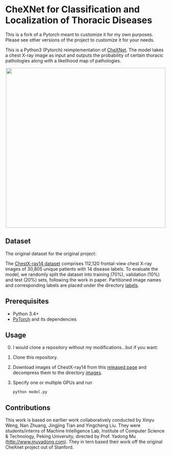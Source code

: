 # CheXNet for Classification and Localization of Thoracic Diseases
This is a fork of a Pytorch meant to customize it for my own purposes. Please see other versions of the project to customize it for your needs. 

This is a Python3 (Pytorch) reimplementation of [CheXNet](https://stanfordmlgroup.github.io/projects/chexnet/). The model takes a chest X-ray image as input and outputs the probability of certain thoracic pathologies along with a likelihood map of pathologies.

<div align=center><img width="500" height="500" src="./localization/00008473_011-3.png"/></div>

## Dataset

The original dataset for the original project:

The [ChestX-ray14 dataset](http://openaccess.thecvf.com/content_cvpr_2017/papers/Wang_ChestX-ray8_Hospital-Scale_Chest_CVPR_2017_paper.pdf) comprises 112,120 frontal-view chest X-ray images of 30,805 unique patients with 14 disease labels. To evaluate the model, we randomly split the dataset into training (70%), validation (10%) and test (20%) sets, following the work in paper. Partitioned image names and corresponding labels are placed under the directory [labels](./ChestX-ray14/labels).

## Prerequisites

- Python 3.4+
- [PyTorch](http://pytorch.org/) and its dependencies

## Usage

0. I would clone a repository without my modifications...but if you want: 

1. Clone this repository.

2. Download images of ChestX-ray14 from this [released page](https://nihcc.app.box.com/v/ChestXray-NIHCC) and decompress them to the directory [images](./ChestX-ray14/images).

3. Specify one or multiple GPUs and run

   `python model.py`



## Contributions

This work is based on earllier work  collaboratively conducted by Xinyu Weng, Nan Zhuang, Jingjing Tian and Yingcheng Liu.
They were students/interns of Machine Intelligence Lab, Institute of Computer Science & Technology, Peking University, directed by Prof. Yadong Mu (http://www.muyadong.com).
They in tern based their work off the original CheXnet project out of Stanford.
